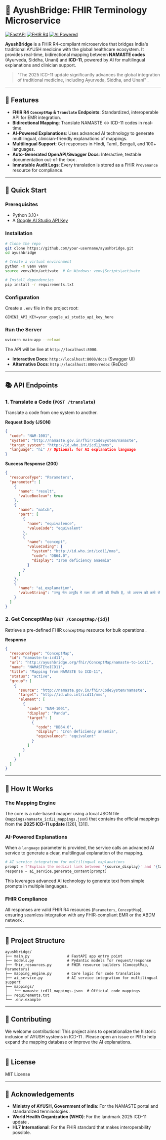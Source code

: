 # 🌉 AyushBridge: FHIR Terminology Microservice

[![FastAPI](https://img.shields.io/badge/FastAPI-009688?style=for-the-badge&logo=fastapi)](https://fastapi.tiangolo.com/)
[![FHIR R4](https://img.shields.io/badge/FHIR_R4-004B87?style=for-the-badge&logo=hl7)](https://www.hl7.org/fhir/)
[![AI Powered](https://img.shields.io/badge/AI_Powered-4285F4?style=for-the-badge&logo=artificial-intelligence)](https://ai.google.dev/gemini-api)

**AyushBridge** is a FHIR R4-compliant microservice that bridges India's traditional AYUSH medicine with the global healthcare ecosystem. It provides real-time, bidirectional mapping between **NAMASTE codes** (Ayurveda, Siddha, Unani) and **ICD-11**, powered by AI for multilingual explanations and clinician support.

> "The 2025 ICD-11 update significantly advances the global integration of traditional medicine, including Ayurveda, Siddha, and Unani" .

---

## 🌟 Features

- **FHIR R4 `ConceptMap` & `Translate` Endpoints**: Standardized, interoperable API for EMR integration.
- **Bidirectional Mapping**: Translate NAMASTE ↔ ICD-11 codes in real-time.
- **AI-Powered Explanations**: Uses advanced AI technology to generate multilingual, clinician-friendly explanations of mappings.
- **Multilingual Support**: Get responses in Hindi, Tamil, Bengali, and 100+ languages.
- **Auto-Generated OpenAPI/Swagger Docs**: Interactive, testable documentation out-of-the-box .
- **Immutable Audit Logs**: Every translation is stored as a FHIR `Provenance` resource for compliance.

---

## 🚀 Quick Start

### Prerequisites

- Python 3.10+
- A [Google AI Studio API Key](https://aistudio.google.com/app/apikey)

### Installation

```bash
# Clone the repo
git clone https://github.com/your-username/ayushbridge.git
cd ayushbridge

# Create a virtual environment
python -m venv venv
source venv/bin/activate  # On Windows: venv\Scripts\activate

# Install dependencies
pip install -r requirements.txt
```

### Configuration

Create a `.env` file in the project root:

```env
GEMINI_API_KEY=your_google_ai_studio_api_key_here
```

### Run the Server

```bash
uvicorn main:app --reload
```

The API will be live at `http://localhost:8000`.

- **Interactive Docs**: `http://localhost:8000/docs` (Swagger UI) 
- **Alternative Docs**: `http://localhost:8000/redoc` (ReDoc)

---

## 📚 API Endpoints

### 1. Translate a Code (`POST /translate`)

Translate a code from one system to another.

**Request Body (JSON)**
```json
{
  "code": "NAM-1001",
  "system": "http://namaste.gov.in/fhir/CodeSystem/namaste",
  "target_system": "http://id.who.int/icd11/mms",
  "language": "hi" // Optional: for AI explanation language
}
```

**Success Response (200)**
```json
{
  "resourceType": "Parameters",
  "parameter": [
    {
      "name": "result",
      "valueBoolean": true
    },
    {
      "name": "match",
      "part": [
        {
          "name": "equivalence",
          "valueCode": "equivalent"
        },
        {
          "name": "concept",
          "valueCoding": {
            "system": "http://id.who.int/icd11/mms",
            "code": "DB64.0",
            "display": "Iron deficiency anaemia"
          }
        }
      ]
    },
    {
      "name": "ai_explanation",
      "valueString": "पाण्डु रोग आयुर्वेद में रक्त की कमी की स्थिति है, जो आयरन की कमी से होती है।"
    }
  ]
}
```

### 2. Get ConceptMap (`GET /ConceptMap/{id}`)

Retrieve a pre-defined FHIR `ConceptMap` resource for bulk operations .

**Response**
```json
{
  "resourceType": "ConceptMap",
  "id": "namaste-to-icd11",
  "url": "http://ayushbridge.org/fhir/ConceptMap/namaste-to-icd11",
  "name": "NAMASTEtoICD11",
  "title": "Mapping from NAMASTE to ICD-11",
  "status": "active",
  "group": [
    {
      "source": "http://namaste.gov.in/fhir/CodeSystem/namaste",
      "target": "http://id.who.int/icd11/mms",
      "element": [
        {
          "code": "NAM-1001",
          "display": "Pandu",
          "target": [
            {
              "code": "DB64.0",
              "display": "Iron deficiency anaemia",
              "equivalence": "equivalent"
            }
          ]
        }
      ]
    }
  ]
}
```

---

## 🧠 How It Works

### The Mapping Engine
The core is a rule-based mapper using a local JSON file (`mappings/namaste_icd11_mappings.json`) that contains the official mappings from the **2025 ICD-11 update** [[26], [31]].

### AI-Powered Explanations
When a `language` parameter is provided, the service calls an advanced AI service to generate a clear, multilingual explanation of the mapping.

```python
# AI service integration for multilingual explanations
prompt = f"Explain the medical link between '{source_display}' and '{target_display}' in {language}."
response = ai_service.generate_content(prompt)
```

This leverages advanced AI technology to generate text from simple prompts in multiple languages.

### FHIR Compliance
All responses are valid FHIR R4 resources (`Parameters`, `ConceptMap`), ensuring seamless integration with any FHIR-compliant EMR or the ABDM network .

---

## 📂 Project Structure

```
ayushbridge/
├── main.py                 # FastAPI app entry point
├── models.py               # Pydantic models for request/response
├── fhir_resources.py       # FHIR resource builders (ConceptMap, Parameters)
├── mapping_engine.py       # Core logic for code translation
├── ai_service.py           # AI service integration for multilingual support
├── mappings/
│   └── namaste_icd11_mappings.json  # Official code mappings
├── requirements.txt
└── .env.example
```

---

## 🤝 Contributing

We welcome contributions! This project aims to operationalize the historic inclusion of AYUSH systems in ICD-11 . Please open an issue or PR to help expand the mapping database or improve the AI explanations.

---

## 📜 License

MIT License

---

## 🙏 Acknowledgements

- **Ministry of AYUSH, Government of India**: For the NAMASTE portal and standardized terminologies .
- **World Health Organization (WHO)**: For the landmark 2025 ICD-11 update .
- **HL7 International**: For the FHIR standard that makes interoperability possible.